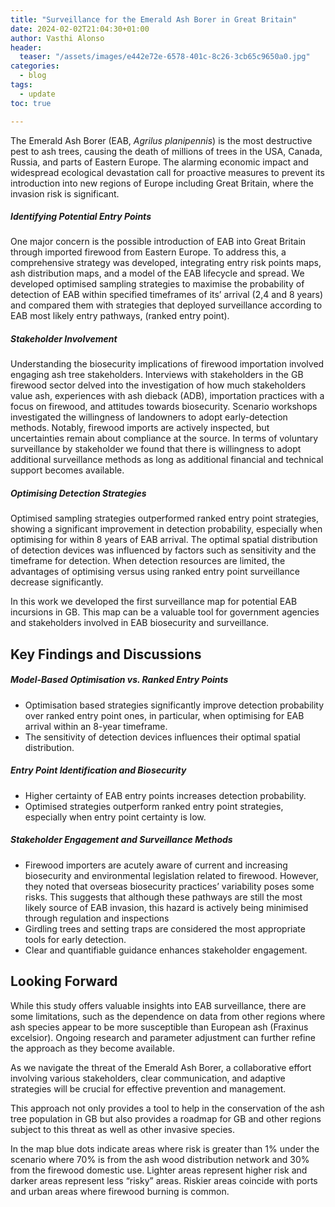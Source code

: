 ```yaml
---
title: "Surveillance for the Emerald Ash Borer in Great Britain"
date: 2024-02-02T21:04:30+01:00
author: Vasthi Alonso
header:
  teaser: "/assets/images/e442e72e-6578-401c-8c26-3cb65c9650a0.jpg"
categories:
  - blog
tags:
  - update
toc: true

---
```


The Emerald Ash Borer (EAB, _Agrilus planipennis_) is the most destructive pest to ash trees, causing the death of
millions of trees in the USA, Canada, Russia, and parts of Eastern Europe. The alarming economic impact and widespread
ecological devastation call for proactive measures to prevent its introduction into new regions of Europe including
Great Britain, where the invasion risk is significant.

##### Identifying Potential Entry Points
One major concern is the possible introduction of EAB into Great Britain through imported firewood from Eastern Europe.
To address this, a comprehensive strategy was developed, integrating entry risk points maps, ash distribution maps, and
a model of the EAB lifecycle and spread. We developed optimised sampling strategies to maximise the probability of
detection of EAB within specified timeframes of its’ arrival (2,4 and 8 years) and compared them with strategies that
deployed surveillance according to EAB most likely entry pathways, (ranked entry point). 

##### Stakeholder Involvement
Understanding the biosecurity implications of firewood importation involved engaging ash tree stakeholders. Interviews
with stakeholders in the GB firewood sector delved into the investigation of how much stakeholders value ash,
experiences with ash dieback (ADB), importation practices with a focus on firewood, and attitudes towards biosecurity.
Scenario workshops investigated the willingness of landowners to adopt early-detection methods. Notably, firewood
imports are actively inspected, but uncertainties remain about compliance at the source. In terms of voluntary
surveillance by stakeholder we found that there is willingness to adopt additional surveillance methods as long as
additional financial and technical support becomes available.

##### Optimising Detection Strategies

Optimised sampling strategies outperformed ranked entry point strategies, showing a significant improvement in detection
probability, especially when optimising for within 8 years of EAB arrival. The optimal spatial distribution of detection
devices was influenced by factors such as sensitivity and the timeframe for detection. When detection resources are
limited, the advantages of optimising versus using ranked entry point surveillance decrease significantly.

In this work we developed the first surveillance map for potential EAB incursions in GB. This map can be a valuable tool
for government agencies and stakeholders involved in EAB biosecurity and surveillance.

## Key Findings and Discussions

##### Model-Based Optimisation vs. Ranked Entry Points
- Optimisation based strategies significantly improve detection probability over ranked entry point ones, in particular, when optimising for EAB arrival within an 8-year timeframe.
- The sensitivity of detection devices influences their optimal spatial distribution.

##### Entry Point Identification and Biosecurity

- Higher certainty of EAB entry points increases detection probability.
- Optimised strategies outperform ranked entry point strategies, especially when entry point certainty is low.

##### Stakeholder Engagement and Surveillance Methods

- Firewood importers are acutely aware of current and increasing biosecurity and environmental legislation related to
firewood. However, they noted that overseas biosecurity practices’ variability poses some risks. This suggests that
although these pathways are still the most likely source of EAB invasion, this hazard is actively being minimised
through regulation and inspections
- Girdling trees and setting traps are considered the most appropriate tools for early detection.
- Clear and quantifiable guidance enhances stakeholder engagement.

## Looking Forward

While this study offers valuable insights into EAB surveillance, there are some limitations, such as the dependence on
data from other regions where ash species appear to be more susceptible than European ash (Fraxinus excelsior). Ongoing
research and parameter adjustment can further refine the approach as they become available.

As we navigate the threat of the Emerald Ash Borer, a collaborative effort involving various stakeholders, clear
communication, and adaptive strategies will be crucial for effective prevention and management.

This approach not only provides a tool to help in the conservation of the ash tree population in GB but also provides a
roadmap for GB and other regions subject to this threat as well as other invasive species.

In the map blue dots indicate areas where risk is greater than 1% under the scenario where 70% is from the ash wood
distribution network and 30% from the firewood domestic use. Lighter areas represent higher risk and darker areas
represent less “risky” areas. Riskier areas coincide with ports and urban areas where firewood burning is common.
